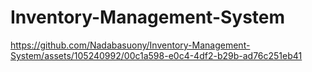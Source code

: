 # Inventory-Management-System

https://github.com/Nadabasuony/Inventory-Management-System/assets/105240992/00c1a598-e0c4-4df2-b29b-ad76c251eb41


